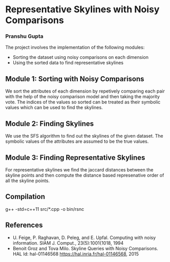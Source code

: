# Representative Skylines with Noisy Comparisons
### Pranshu Gupta

The project involves the implementation of the following modules:
* Sorting the dataset using noisy comparisons on each dimension
* Using the sorted data to find representative skylines

## Module 1: Sorting with Noisy Comparisons
We sort the attributes of each dimension by repetively comparing each pair with the help of the 
noisy comparison model and then taking the majority vote.
The indices of the values so sorted can be treated as their symbolic values which can be used to find the skylines.

## Module 2: Finding Skylines
We use the SFS algorithm to find out the skylines of the given dataset. The symbolic values of the attributes are assumed 
to be the true values. 

## Module 3: Finding Representative Skylines
For representative skylines we find the jaccard distances between the skyline points and then compute the 
distance based represenative order of all the skyline points.

## Compilation
g++ -std=c++11 src/*.cpp -o bin/rsnc

## References
* U. Feige, P. Raghavan, D. Peleg, and E. Upfal. Computing with noisy information. SIAM J. Comput., 23(5):1001{1018, 1994
* Benoit Groz and Tova Milo. Skyline Queries with Noisy Comparisons. HAL Id: hal-01146568 https://hal.inria.fr/hal-01146568, 2015